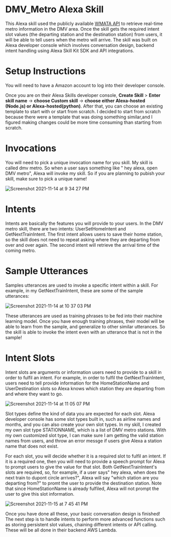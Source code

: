 # DMV_Metro Alexa Skill 
This Alexa skill used the publicly available [WMATA API](https://developer.wmata.com/docs/services/) to retrieve real-time metro information in the DMV area. Once the skill gets the required intent slot values (the departing station and the destination station) from users, it will be able to tell users when the metro will arrive. The skill was built on Alexa developer console which involves conversation design, backend intent handling using Alexa Skill Kit SDK and API integrations.

# Setup Instructions 

You will need to have a Amazon account to log into their developer console.

Once you are on their Alexa Skills developer console, **Create Skill** > **Enter skill name** -> **choose Custom skill** -> **choose either Alexa-hosted (Node.js) or Alexa-hosted(python)**. After that, you can choose an existing template to start with or start from scratch. I decided to start from scratch because there were a template that was doing something similar,and I figured making changes could be more time consuming than starting from scratch. 

# Invocations

You will need to pick a unique invocation name for you skill. My skill is called dmv metro. So when a user says something like " hey alexa, open DMV metro", Alexa will invoke my skill. So if you are planning to pubish your skill, make sure to pick a unique name!

![Screenshot 2021-11-14 at 9 34 27 PM](https://user-images.githubusercontent.com/36772713/141713309-664c9413-0fa4-4084-a84a-ff5fd57b0822.png)

# Intents
Intents are basically the features you will provide to your users. In the DMV metro skill, there are two intents: UserSetHomeIntent and GetNextTrainIntent. The first intent allows users to save their home station, so the skill does not need to repeat asking where they are departing from over and over again. The second intent will retrieve the  arrival time of the coming metro. 

# Sample Utterances

Samples utterances are used to invoke a specific intent within a skill. For example, in my GetNextTrainIntent, these are some of the sample utterances:

![Screenshot 2021-11-14 at 10 37 03 PM](https://user-images.githubusercontent.com/36772713/141718550-d05cc4c5-0fb2-4052-967a-da2a6614da1f.png)

These utterances are used as training phrases to be fed into their machine learning model. Once you have enough training phrases, their model will be able to learn from the sample, and generalize to other similar utterances. So the skill is able to invoke the intent even with an utterance that is not in the sample!

# Intent Slots

Intent slots are arguments or information users need to provide to a skill in order to fulfil an intent. For example, in order to fulfil the GetNextTrainIntent, users need to tell provide information for the HomeStationName and UserDestination slots so Alexa knows which station they are departing from and where they want to go.

![Screenshot 2021-11-14 at 11 05 07 PM](https://user-images.githubusercontent.com/36772713/141720703-d3d0eb6b-efca-479e-9d96-dbbbfa760e24.png)

Slot types define the kind of data you are expected for each slot. Alexa developer console has some slot types built in, such as airline names and months, and you can also create your own slot types. In my skill, I created my own slot type STATIONNAME, which is a list of DMV metro stations. With my own customized slot type, I can make sure I am getting the valid station names from users, and throw an error messge if users give Alexa a station name that does not exist. 

For each slot, you will decide whether it is a required slot to fulfil an intent. If it is a required one, then you will need to provide a speech prompt for Alexa to prompt users to give the value for that slot. Both GetNextTrainIntent's slots are required, so, for example, if a user says" hey alexa, when does the next train to dupont circle arrives?", Alexa will say "which station are you departing from?" to promt the user to provide the destination station. Note that since HomeStationName is already fulfiled, Alexa will not prompt the user to give this slot information.

![Screenshot 2021-11-15 at 7 45 41 PM](https://user-images.githubusercontent.com/36772713/141875409-d86d94f1-2b6a-4f12-9fa5-de33003b9e33.png)

Once you have done all these, your basic conversation design is finished! The next step is to handle intents to perform more advanced functions such as storing persistent slot values, chaining different intents or API calling. These will be all done in their backend AWS Lambda. 

